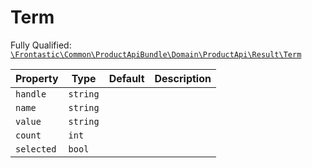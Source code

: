 #  Term

Fully Qualified: [`\Frontastic\Common\ProductApiBundle\Domain\ProductApi\Result\Term`](../../../../../../src/php/ProductApiBundle/Domain/ProductApi/Result/Term.php)



Property|Type|Default|Description
--------|----|-------|-----------
`handle`|`string`||
`name`|`string`||
`value`|`string`||
`count`|`int`||
`selected`|`bool`||

